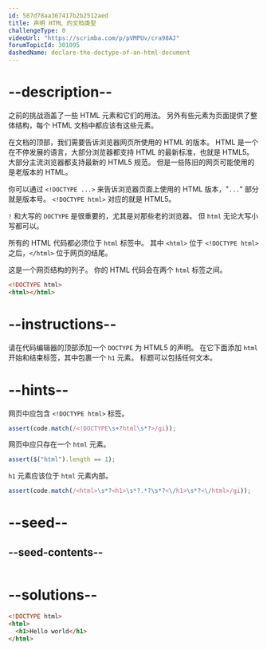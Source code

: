 ```yaml
---
id: 587d78aa367417b2b2512aed
title: 声明 HTML 的文档类型
challengeType: 0
videoUrl: "https://scrimba.com/p/pVMPUv/cra98AJ"
forumTopicId: 301095
dashedName: declare-the-doctype-of-an-html-document
---
```


# --description--

之前的挑战涵盖了一些 HTML 元素和它们的用法。 另外有些元素为页面提供了整体结构，每个 HTML 文档中都应该有这些元素。

在文档的顶部，我们需要告诉浏览器网页所使用的 HTML 的版本。 HTML 是一个在不停发展的语言，大部分浏览器都支持 HTML 的最新标准，也就是 HTML5。 大部分主流浏览器都支持最新的 HTML5 规范。 但是一些陈旧的网页可能使用的是老版本的 HTML。

你可以通过 `<!DOCTYPE ...>` 来告诉浏览器页面上使用的 HTML 版本，"`...`" 部分就是版本号。 `<!DOCTYPE html>` 对应的就是 HTML5。

`!` 和大写的 `DOCTYPE` 是很重要的，尤其是对那些老的浏览器。 但 `html` 无论大写小写都可以。

所有的 HTML 代码都必须位于 `html` 标签中。 其中 `<html>` 位于 `<!DOCTYPE html>` 之后，`</html>` 位于网页的结尾。

这是一个网页结构的列子。 你的 HTML 代码会在两个 `html` 标签之间。

```html
<!DOCTYPE html>
<html></html>
```

# --instructions--

请在代码编辑器的顶部添加一个 `DOCTYPE` 为 HTML5 的声明。 在它下面添加 `html` 开始和结束标签，其中包裹一个 `h1` 元素。 标题可以包括任何文本。

# --hints--

网页中应包含 `<!DOCTYPE html>` 标签。

```js
assert(code.match(/<!DOCTYPE\s+?html\s*?>/gi));
```

网页中应只存在一个 `html` 元素。

```js
assert($("html").length == 1);
```

`h1` 元素应该位于 `html` 元素内部。

```js
assert(code.match(/<html>\s*?<h1>\s*?.*?\s*?<\/h1>\s*?<\/html>/gi));
```

# --seed--

## --seed-contents--

```html

```

# --solutions--

```html
<!DOCTYPE html>
<html>
  <h1>Hello world</h1>
</html>
```
